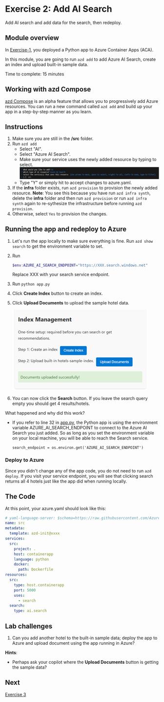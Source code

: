 # Exercise 2: Add AI Search

Add AI search and add data for the search, then redeploy. 

## Module overview

In [Exercise-1](/Lab-Instructions/Exercise-1.md), you deployed a Python app to Azure Container Apps (ACA). 

In this module, you are going to run `azd add` to add Azure AI Search, create an index and upload built-in sample data. 

Time to complete: 15 minutes

## Working with azd Compose

[azd Compose](https://aka.ms/azd-compose) is an alpha feature that allows you to progressively add Azure resources. You can run a new command called `azd add` and build up your app in a step-by-step manner as you learn.

## Instructions

1. Make sure you are still in the **/src** folder.
1. Run `azd add`
    * Select "AI".
    * Select "Azure AI Search".
    * Make sure your service uses the newly added resource by typing <space> to select.
    ![Connect service to searach](/Lab-Instructions/Images/2.ConnectServicetoSearch.png)
    * Type "Y" or simply hit <enter> to accept changes to azure.yaml.  
1. If the **infra** folder exists, run `azd provision` to provision the newly added resource. **Note**: You see this because you have run `azd infra synth`, delete the **infra** folder and then run `azd provision` or run `azd infra synth` again to re-sythesize the infrastructure before running `azd provision`.
1. Otherwise, select `Yes` to provision the changes.

## Running the app and redeploy to Azure

1. Let's run the app locally to make sure everything is fine. Run `azd show search` to get the environment variable to set.
1. Run 
    ```powershell
    $env:AZURE_AI_SEARCH_ENDPOINT="https://XXX.search.windows.net"
    ```
    Replace XXX with your search service endpoint.
1. Run `python app.py`
1. Click **Create Index** button to create an index.
1. Click **Upload Documents** to upload the sample hotel data.

    ![Index Management](/Lab-Instructions/Images/2.index-management.png)
1. You can now click the **Search** button. If you leave the search query empty you should get 4 results/hotels. 

What happened and why did this work? 

* If you refer to line 32 in [app.py](/src/app.py), the Python app is using the environment variable AZURE_AI_SEARCH_ENDPOINT to connect to the Azure AI Search you just added. So as long as you set the environment variable on your local machine, you will be able to reach the Search service.
    ```
    search_endpoint = os.environ.get('AZURE_AI_SEARCH_ENDPOINT')
    ```

### Deploy to Azure
Since you didn't change any of the app code, you do not need to run `azd deploy`. If you visit your service endpoint, you will see that clicking search returns all 4 hotels just like the app did when running locally.

## The Code

At this point, your azure.yaml should look like this:

``` yaml
# yaml-language-server: $schema=https://raw.githubusercontent.com/Azure/azure-dev/main/schemas/alpha/azure.yaml.json
name: src
metadata:
  template: azd-init@xxxx
services:
  src:
    project: .
    host: containerapp
    language: python
    docker:
      path: Dockerfile
resources:
  src:
    type: host.containerapp
    port: 5000
    uses:
      - search
  search:
    type: ai.search
```

## Lab challenges

1. Can you add another hotel to the built-in sample data; deploy the app to Azure and upload document using the app running in Azure?  

**Hints**: 
* Perhaps ask your copilot where the **Upload Documents** button is getting the sample data?

## Next
[Exercise 3](/Lab-Instructions/Exercise-3.md)